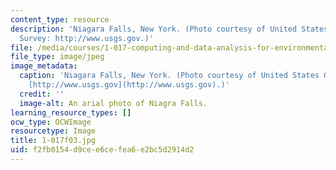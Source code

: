 ```yaml
---
content_type: resource
description: 'Niagara Falls, New York. (Photo courtesy of United States Geological
  Survey: http://www.usgs.gov.)'
file: /media/courses/1-017-computing-and-data-analysis-for-environmental-applications-fall-2003/f2fb0154d9cee6cefea6e2bc5d2914d2_1-017f03.jpg
file_type: image/jpeg
image_metadata:
  caption: 'Niagara Falls, New York. (Photo courtesy of United States Geological Survey:
    [http://www.usgs.gov](http://www.usgs.gov).)'
  credit: ''
  image-alt: An arial photo of Niagra Falls.
learning_resource_types: []
ocw_type: OCWImage
resourcetype: Image
title: 1-017f03.jpg
uid: f2fb0154-d9ce-e6ce-fea6-e2bc5d2914d2
---
```

